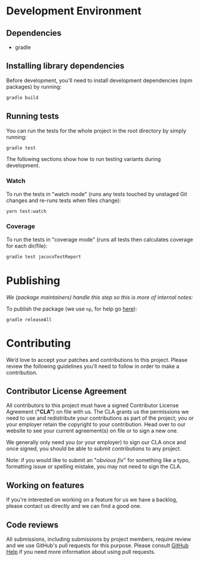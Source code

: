 # Development Environment

## Dependencies

* gradle


## Installing library dependencies

Before development, you'll need to install development dependencies (npm packages) by running:

```bash
gradle build
```

## Running tests

You can run the tests for the whole project in the root directory by simply running:

```bash
gradle test
```

The following sections show how to run testing variants during development.

### Watch

To run the tests in "watch mode" (runs any tests touched by unstaged Git changes and re-runs tests when files change):
```bash
yarn test:watch
```

### Coverage

To run the tests in "coverage mode" (runs all tests then calculates coverage for each dir/file):
```bash
gradle test jacocoTestReport
```

# Publishing

_We (package maintainers) handle this step so this is more of internal notes:_

To publish the package (we use ```np```, for help go [here](https://github.com/sindresorhus/np)):

```shell
gradle releaseAll
```

# Contributing

We’d love to accept your patches and contributions to this project. Please review the following guidelines you'll need to follow in order to make a contribution.

## Contributor License Agreement

All contributors to this project must have a signed Contributor License Agreement (**"CLA"**) on file with us. The CLA grants us the permissions we need to use and redistribute your contributions as part of the project; you or your employer retain the copyright to your contribution. Head over to our website to see your current agreement(s) on file or to sign a new one.

We generally only need you (or your employer) to sign our CLA once and once signed, you should be able to submit contributions to any project.

Note: if you would like to submit an "_obvious fix_" for something like a typo, formatting issue or spelling mistake, you may not need to sign the CLA.

## Working on features

If you're interested on working on a feature for us we have a backlog, please contact us directly and we can find a good one.

## Code reviews

All submissions, including submissions by project members, require review and we use GitHub's pull requests for this purpose. Please consult [GitHub Help](https://help.github.com/articles/about-pull-requests/) if you need more information about using pull requests.

